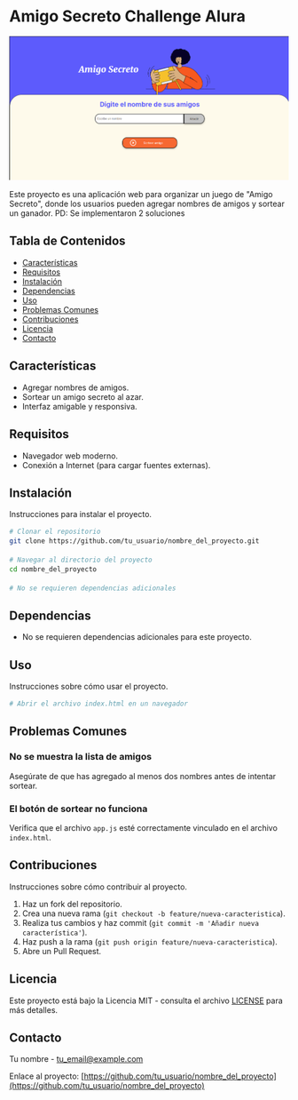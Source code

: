 # Amigo Secreto Challenge Alura

![course coursera](./assets/cover.png)

Este proyecto es una aplicación web para organizar un juego de "Amigo Secreto", donde los usuarios pueden agregar nombres de amigos y sortear un ganador.
PD: Se implementaron 2 soluciones

## Tabla de Contenidos

- [Características](#características)
- [Requisitos](#requisitos)
- [Instalación](#instalación)
- [Dependencias](#dependencias)
- [Uso](#uso)
- [Problemas Comunes](#problemas-comunes)
- [Contribuciones](#contribuciones)
- [Licencia](#licencia)
- [Contacto](#contacto)

## Características

- Agregar nombres de amigos.
- Sortear un amigo secreto al azar.
- Interfaz amigable y responsiva.

## Requisitos

- Navegador web moderno.
- Conexión a Internet (para cargar fuentes externas).

## Instalación

Instrucciones para instalar el proyecto.

```bash
# Clonar el repositorio
git clone https://github.com/tu_usuario/nombre_del_proyecto.git

# Navegar al directorio del proyecto
cd nombre_del_proyecto

# No se requieren dependencias adicionales
```

## Dependencias

- No se requieren dependencias adicionales para este proyecto.

## Uso

Instrucciones sobre cómo usar el proyecto.

```bash
# Abrir el archivo index.html en un navegador
```

## Problemas Comunes

### No se muestra la lista de amigos

Asegúrate de que has agregado al menos dos nombres antes de intentar sortear.

### El botón de sortear no funciona

Verifica que el archivo `app.js` esté correctamente vinculado en el archivo `index.html`.

## Contribuciones

Instrucciones sobre cómo contribuir al proyecto.

1. Haz un fork del repositorio.
2. Crea una nueva rama (`git checkout -b feature/nueva-caracteristica`).
3. Realiza tus cambios y haz commit (`git commit -m 'Añadir nueva característica'`).
4. Haz push a la rama (`git push origin feature/nueva-caracteristica`).
5. Abre un Pull Request.

## Licencia

Este proyecto está bajo la Licencia MIT - consulta el archivo [LICENSE](LICENSE) para más detalles.

## Contacto

Tu nombre - [tu_email@example.com](mailto:tu_email@example.com)

Enlace al proyecto: [https://github.com/tu_usuario/nombre_del_proyecto](https://github.com/tu_usuario/nombre_del_proyecto)
